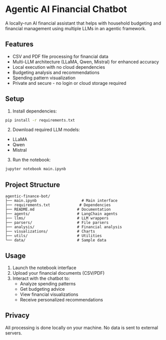 # Agentic AI Financial Chatbot

A locally-run AI financial assistant that helps with household budgeting and financial management using multiple LLMs in an agentic framework.

## Features

- CSV and PDF file processing for financial data
- Multi-LLM architecture (LLaMA, Qwen, Mistral) for enhanced accuracy
- Local execution with no cloud dependencies
- Budgeting analysis and recommendations
- Spending pattern visualization
- Private and secure - no login or cloud storage required

## Setup

1. Install dependencies:
```bash
pip install -r requirements.txt
```

2. Download required LLM models:
- LLaMA
- Qwen
- Mistral

3. Run the notebook:
```bash
jupyter notebook main.ipynb
```

## Project Structure

```
agentic-finance-bot/
├── main.ipynb                    # Main interface
├── requirements.txt             # Dependencies
├── README.md                   # Documentation
├── agents/                     # LangChain agents
├── llms/                       # LLM wrappers
├── parsers/                    # File parsers
├── analysis/                   # Financial analysis
├── visualizations/             # Charts
├── utils/                      # Utilities
└── data/                       # Sample data
```

## Usage

1. Launch the notebook interface
2. Upload your financial documents (CSV/PDF)
3. Interact with the chatbot to:
   - Analyze spending patterns
   - Get budgeting advice
   - View financial visualizations
   - Receive personalized recommendations

## Privacy

All processing is done locally on your machine. No data is sent to external servers.
